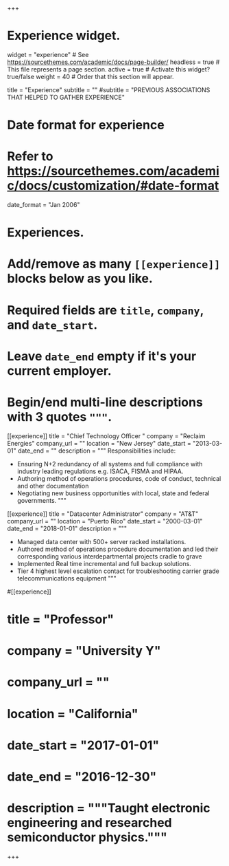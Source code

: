 +++
# Experience widget.
widget = "experience"  # See https://sourcethemes.com/academic/docs/page-builder/
headless = true  # This file represents a page section.
active = true  # Activate this widget? true/false
weight = 40  # Order that this section will appear.

title = "Experience"
subtitle = "" 
#subtitle = "PREVIOUS ASSOCIATIONS THAT HELPED TO GATHER EXPERIENCE"

# Date format for experience
#   Refer to https://sourcethemes.com/academic/docs/customization/#date-format
date_format = "Jan 2006"

# Experiences.
#   Add/remove as many `[[experience]]` blocks below as you like.
#   Required fields are `title`, `company`, and `date_start`.
#   Leave `date_end` empty if it's your current employer.
#   Begin/end multi-line descriptions with 3 quotes `"""`.
[[experience]]
  title = "Chief Technology Officer "
  company = "Reclaim Energies"
  company_url = ""
  location = "New Jersey"
  date_start = "2013-03-01"
  date_end = ""
  description = """
  Responsibilities include:
  
  * Ensuring N+2 redundancy of all systems and full compliance with industry leading regulations e.g. ISACA, FISMA and HIPAA.
  * Authoring method of operations procedures, code of conduct, technical and other documentation
  * Negotiating new business opportunities with local, state and federal governments. 
  """

[[experience]]
  title = "Datacenter Administrator"
  company = "AT&T"
  company_url = ""
  location = "Puerto Rico"
  date_start = "2000-03-01"
  date_end = "2018-01-01"
  description = """
  * Managed data center with 500+ server racked installations.
  * Authored method of operations procedure documentation and led their corresponding various interdepartmental projects cradle to grave
  * Implemented Real time incremental and full backup solutions.
  * Tier 4 highest level escalation contact for troubleshooting carrier grade telecommunications equipment
  """

#[[experience]]
#  title = "Professor"
#  company = "University Y"
#  company_url = ""
#  location = "California"
#  date_start = "2017-01-01"
#  date_end = "2016-12-30"
#  description = """Taught electronic engineering and researched semiconductor physics."""
  
+++
